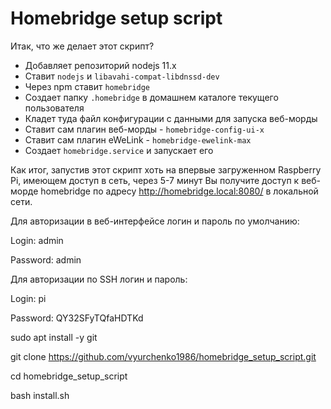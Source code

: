 # Homebridge setup script

Итак, что же делает этот скрипт?

* Добавляет репозиторий nodejs 11.x
* Ставит `nodejs` и `libavahi-compat-libdnssd-dev`
* Через npm ставит `homebridge`
* Создает папку `.homebridge` в домашнем каталоге текущего пользователя
* Кладет туда файл конфигурации с данными для запуска веб-морды
* Ставит сам плагин веб-морды - `homebridge-config-ui-x`
* Ставит сам плагин eWeLink - `homebridge-ewelink-max`
* Создает `homebridge.service` и запускает его

Как итог, запустив этот скрипт хоть на впервые загруженном Raspberry Pi, имеющем доступ в сеть, через 5-7 минут Вы получите доступ к веб-морде homebridge по адресу http://homebridge.local:8080/ в локальной сети.

Для авторизации в веб-интерфейсе логин и пароль по умолчанию:

Login: admin

Password: admin

Для авторизации  по SSH логин и пароль:

Login: pi

Password: QY32SFyTQfaHDTKd


sudo apt install -y git

git clone https://github.com/vyurchenko1986/homebridge_setup_script.git

cd homebridge_setup_script

bash install.sh
